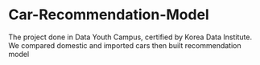 # Car-Recommendation-Model
The project done in Data Youth Campus, certified by Korea Data Institute. We compared domestic and imported cars then built recommendation model
